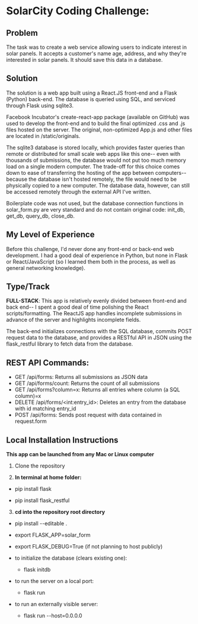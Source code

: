 SolarCity Coding Challenge:
============================

Problem
-------
The task was to create a web service allowing users to indicate interest in
solar panels. It accepts a customer's name age, address, and why they're
interested in solar panels. It should save this data in a database.

Solution
--------
The solution is a web app built using a React.JS front-end and a Flask (Python)
back-end. The database is queried using SQL, and serviced through Flask using
sqlite3.

Facebook Incubator's create-react-app package (available on GitHub) was used to
develop the front-end and to build the final optimized .css and .js files
hosted on the server. The original, non-optimized App.js and other files are
located in /static/originals.

The sqlite3 database is stored locally, which provides faster queries than
remote or distributed for small scale web apps like this one-- even with
thousands of submissions, the database would not put too much memory load on a
single modern computer. The trade-off for this choice comes down to ease of
transferring the hosting of the app between computers-- because the database
isn't hosted remotely, the file would need to be physically copied to a new
computer. The database data, however, can still be accessed remotely through the
external API I've written.

Boilerplate code was not used, but the database connection functions in
solar_form.py are very standard and do not contain original code: init_db,
get_db, query_db, close_db.

My Level of Experience
----------------------
Before this challenge, I'd never done any front-end or back-end web development.
I had a good deal of experience in Python, but none in Flask or React/JavaScript
(so I learned them both in the process, as well as general networking
knowledge).

Type/Track
----------
**FULL-STACK**:
This app is relatively evenly divided between front-end and back end-- I spent
a good deal of time polishing the React scripts/formatting. The ReactJS
app handles incomplete submissions in advance of the server and highlights
incomplete fields.

The back-end initializes connections with the SQL database, commits POST request
data to the database, and provides a RESTful API in JSON using the flask_restful
library to fetch data from the database.

REST API Commands:
-------------
* GET /api/forms: Returns all submissions as JSON data
* GET /api/forms/count: Returns the count of all submissions
* GET /api/forms?column=x: Returns all entries where column (a SQL column)=x
* DELETE /api/forms/\<int:entry_id\>: Deletes an entry from the database with id matching entry_id
* POST /api/forms: Sends post request with data contained in request.form

Local Installation Instructions
-------------------------------

**This app can be launched from any Mac or Linux computer**

1. Clone the repository

2. **In terminal at home folder:**

  * pip install flask

  * pip install flask_restful

3. **cd into the repository root directory**

  * pip install --editable .

  * export FLASK_APP=solar_form
  * export FLASK_DEBUG=True (if not planning to host publicly)

  * to initialize the database (clears existing one):
    * flask initdb

  * to run the server on a local port:
    * flask run
  * to run an externally visible server:
    * flask run --host=0.0.0.0
